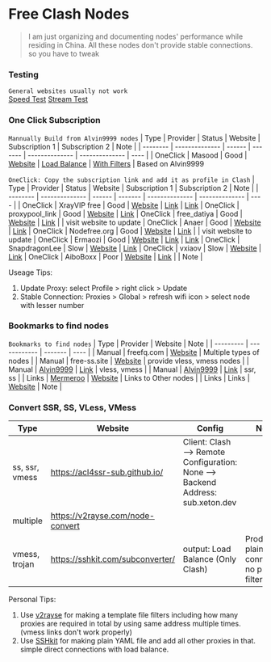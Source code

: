 # Free Clash Nodes

> I am just organizing and documenting nodes' performance while residing in China.
> All these nodes don't provide stable connections. so you have to tweak

### Testing
`General websites usually not work`<br/>
[Speed Test](https://www.highspeedinternet.com/tools/speed-test)
[Stream Test](https://www.highspeedinternet.com/tools/speed-test/streaming)

### One Click Subscription
`Mannually Build from Alvin9999 nodes`
| Type     | Provider       | Status | Website | Subscription 1 | Subscription 2 | Note |
| -------- | -------------- | ------ | ------- | -------------- | -------------- | ---- |
| OneClick | Masood         | Good   | [Website](https://github.com/ammasood12/nodes/) | [Load Balance](https://raw.githubusercontent.com/ammasood12/nodes/refs/heads/main/clash/Load_Balance.yaml) | [With Filters](https://raw.githubusercontent.com/ammasood12/nodes/refs/heads/main/clash/Alvin9999.yaml) | Based on Alvin9999

`OneClick: Copy the subscription link and add it as profile in Clash`
| Type     | Provider       | Status | Website | Subscription 1 | Subscription 2 | Note |
| -------- | -------------- | ------ | ------- | -------------- | -------------- | ---- |
| OneClick | XrayVIP free   | Good   | [Website]( https://github.com/xrayfree/free-ssr-ss-v2ray-vpn-clash) | [Link](https://www.xrayvip.com/free.yaml) | [Link](https://tt.vg/freeclash)
| OneClick | proxypool_link | Good   | [Website](https://proxypool.link/) | [Link](https://proxypool.link/clash/config)
| OneClick | free_datiya    | Good   | [Website](https://free.datiya.com/) | [Link](https://free.datiya.com/uploads/20250302-clash.yaml)  | | visit website to update
| OneClick | Anaer          | Good   | [Website](https://github.com/anaer/Sub) | [Link](https://raw.githubusercontent.com/anaer/Sub/main/clash.yaml)
| OneClick | Nodefree.org   | Good   | [Website](https://nodefree.org/) | [Link](https://nodefree.githubrowcontent.com/2025/02/20250227.yaml) | | visit website to update
| OneClick | Ermaozi        | Good   | [Website](https://github.com/ermaozi/get_subscribe) | [Link](https://raw.githubusercontent.com/ermaozi/get_subscribe/main/subscribe/clash.yml) | [Link](https://git.io/emzclash)
| OneClick | SnapdragonLee  | Slow   | [Website](https://github.com/SnapdragonLee/SystemProxy) | [Link](https://raw.githubusercontent.com/SnapdragonLee/SystemProxy/master/dist/clash_config.yaml)
| OneClick | vxiaov         | Slow   | [Website](https://github.com/vxiaov/free_proxies) | [Link](https://cdn.jsdelivr.net/gh/vxiaov/free_proxies@main/clash/clash.provider.yaml)
| OneClick | AiboBoxx       | Poor | [Website](https://github.com/aiboboxx/clashfree) | [Link](https://github.com/aiboboxx/clashfree/blob/main/clash.yml) | | Note |

Useage Tips: 
1. Update Proxy: select Profile > right click > Update
2. Stable Connection: Proxies > Global > refresh wifi icon > select node with lesser number

### Bookmarks to find nodes
`Bookmarks to find nodes`
| Type      | Provider     | Website | Note |
| --------- | ------------ | ------- | ---- |
| Manual    | freefq.com   | [Website](https://freefq.com/) | Multiple types of nodes |
| Manual    | free-ss.site | [Website](https://free-ss.site/) | provide vless, vmess nodes |
| Manual    | [Alvin9999](https://github.com/Alvin9999/new-pac) | [Link](https://github.com/Alvin9999/new-pac/wiki/v2ray%E5%85%8D%E8%B4%B9%E8%B4%A6%E5%8F%B7) | vless, vmess | 
| Manual    | [Alvin9999](https://github.com/Alvin9999/new-pac) | [Link](https://github.com/Alvin9999/new-pac/wiki/ss%E5%85%8D%E8%B4%B9%E8%B4%A6%E5%8F%B7) | ssr, ss |
| Links     | [Mermeroo](https://github.com/mermeroo/) | [Website](https://github.com/mermeroo/V2RAY-CLASH-BASE64-Subscription.Links/blob/main/SUB%20LINKS) | Links to Other nodes |
| Links     | Links        | [Website](https://github.com/VPN-Subcription-Links/ClashX-V2Ray-TopFreeProxy) | Note |

### Convert SSR, SS, VLess, VMess
| Type      | Website        | Config | Notes |
| --------- | -------------- | ------ | ----- |
|ss, ssr, vmess | https://acl4ssr-sub.github.io/ |  Client: Clash --> Remote Configuration: None --> Backend Address: sub.xeton.dev
|multiple | https://v2rayse.com/node-convert |
|vmess, trojan | https://sshkit.com/subconverter/ | output: Load Balance (Only Clash) | Produce plain connection, no proxy filtering |

Personal Tips: 
1. Use [v2rayse](https://v2rayse.com/node-convert) for making a template file filters including how many proxies are required in total by using same address multiple times. (vmess links don't work properly)
2. Use [SSHkit](https://sshkit.com/subconverter/) for making plain YAML file and add all other proxies in that. simple direct connections with load balance.





